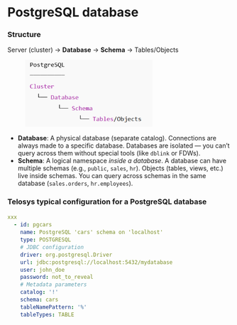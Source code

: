 # PostgreSQL database

### Structure

Server (cluster) → **Database** → **Schema** → Tables/Objects&#x20;

<div align="left"><figure><img src="../.gitbook/assets/image.png" alt="" width="287"><figcaption></figcaption></figure></div>

* **Database**: A physical database (separate catalog). Connections are always made to a specific database. Databases are isolated — you can’t query across them without special tools (like `dblink` or FDWs).
* **Schema**: A logical namespace _inside a database_. A database can have multiple schemas (e.g., `public`, `sales`, `hr`). Objects (tables, views, etc.) live inside schemas. You can query across schemas in the same database (`sales.orders`, `hr.employees`).



### Telosys typical configuration for a PostgreSQL database

```yaml
xxx
  - id: pgcars
    name: PostgreSQL 'cars' schema on 'localhost'
    type: POSTGRESQL 
    # JDBC configuration
    driver: org.postgresql.Driver 
    url: jdbc:postgresql://localhost:5432/mydatabase
    user: john_doe
    password: not_to_reveal
    # Metadata parameters
    catalog: '!'
    schema: cars
    tableNamePattern: '%'
    tableTypes: TABLE
```

